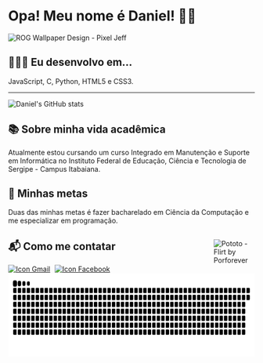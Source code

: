 <!-- Basicamente, este é o meu perfil feito em HTML -->

<h1>Opa! Meu nome é Daniel! 🖖🏾</h1>

<img src="https://mir-s3-cdn-cf.behance.net/project_modules/max_1200/223e6792880429.5e569ff84ebef.gif" alt="ROG Wallpaper Design - Pixel Jeff">

<h2>👨🏾‍💻 Eu desenvolvo em...</h2>
<p>JavaScript, C, Python, HTML5 e CSS3.</p>

<hr>

<img height="170em" src="https://github-readme-stats.vercel.app/api?username=danideoliv&show_icons=true&theme=dracula" alt="Daniel's GitHub stats">

<h2>📚 Sobre minha vida acadêmica</h2>
<p>Atualmente estou cursando um curso Integrado em Manutenção e Suporte em Informática no Instituto Federal de Educação, Ciência e Tecnologia de Sergipe - Campus Itabaiana.</p>

<h2>📌 Minhas metas</h2>
<p>Duas das minhas metas é fazer bacharelado em Ciência da Computação e me especializar em programação.</p>

<div>
  <img align="right" width="84" src="https://images-wixmp-ed30a86b8c4ca887773594c2.wixmp.com/f/7b674371-0178-47a7-bf86-e9960c61f200/d9qda05-a960f789-5bdb-4802-8b48-911e1dd6809d.gif?token=eyJ0eXAiOiJKV1QiLCJhbGciOiJIUzI1NiJ9.eyJzdWIiOiJ1cm46YXBwOjdlMGQxODg5ODIyNjQzNzNhNWYwZDQxNWVhMGQyNmUwIiwiaXNzIjoidXJuOmFwcDo3ZTBkMTg4OTgyMjY0MzczYTVmMGQ0MTVlYTBkMjZlMCIsIm9iaiI6W1t7InBhdGgiOiJcL2ZcLzdiNjc0MzcxLTAxNzgtNDdhNy1iZjg2LWU5OTYwYzYxZjIwMFwvZDlxZGEwNS1hOTYwZjc4OS01YmRiLTQ4MDItOGI0OC05MTFlMWRkNjgwOWQuZ2lmIn1dXSwiYXVkIjpbInVybjpzZXJ2aWNlOmZpbGUuZG93bmxvYWQiXX0.CyiTzluz9oWO2FJPaqI1G_4dSKqaApw6X9yAy3EyLAI" alt="Pototo - Flirt by Porforever">
  <h2>📬 Como me contatar</h2>
  <a href="mailto:dangue612345@gmail.com" target="_blank"><img width=32 src="https://img.icons8.com/fluency/344/gmail.png" alt="Icon Gmail"></a>
  <a href="https://www.facebook.com/profile.php?id=100056253392970" target="_blank"><img hspace="5" width=32 src="https://img.icons8.com/fluency/344/facebook-new.png" alt="Icon Facebook"></a>
</div>

<img height="170em" src="https://github.com/danideoliv/danideoliv/blob/main/data:image/github-user-contribution.svg" alt="Game da Cobrinha">


